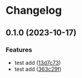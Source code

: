 # Changelog

## 0.1.0 (2023-10-17)


### Features

* test add ([13d7c73](https://github.com/louispham22/testrelease/commit/13d7c73c5a33885b44f0cc8a4b88cc0d002e219e))
* test add ([363c29f](https://github.com/louispham22/testrelease/commit/363c29fe1db47b61b270056551855ae55ab676df))
